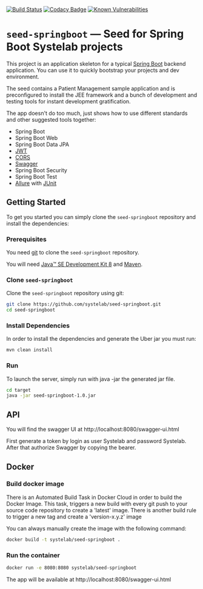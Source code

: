 [![Build Status](https://travis-ci.org/systelab/seed-springboot.svg?branch=master)](https://travis-ci.org/systelab/seed-springboot)
[![Codacy Badge](https://api.codacy.com/project/badge/Grade/7ce4e563c45b4d09a975d61bed7d5d50)](https://www.codacy.com/app/alfonsserra/seed-springboot?utm_source=github.com&amp;utm_medium=referral&amp;utm_content=systelab/seed-springboot&amp;utm_campaign=Badge_Grade)
[![Known Vulnerabilities](https://snyk.io/test/github/systelab/seed-springboot/badge.svg?targetFile=pom.xml)](https://snyk.io/test/github/systelab/seed-springboot?targetFile=pom.xml)

# `seed-springboot` — Seed for Spring Boot Systelab projects

This project is an application skeleton for a typical [Spring Boot][sboot] backend application. You can use it
to quickly bootstrap your projects and dev environment.

The seed contains a Patient Management sample application and is preconfigured to install the JEE
framework and a bunch of development and testing tools for instant development gratification.

The app doesn't do too much, just shows how to use different standards and other suggested tools together:

* Spring Boot
* Spring Boot Web
* Spring Boot Data JPA
* [JWT][jwt]
* [CORS][cors]
* [Swagger][swagger]
* Spring Boot Security
* Spring Boot Test
* [Allure][allure] with [JUnit][junit]

## Getting Started

To get you started you can simply clone the `seed-springboot` repository and install the dependencies:

### Prerequisites

You need [git][git] to clone the `seed-springboot` repository.

You will need [Java™ SE Development Kit 8][jdk-download] and [Maven][maven].

### Clone `seed-springboot`

Clone the `seed-springboot` repository using git:

```bash
git clone https://github.com/systelab/seed-springboot.git
cd seed-springboot
```

### Install Dependencies

In order to install the dependencies and generate the Uber jar you must run:

```bash
mvn clean install
```

### Run

To launch the server, simply run with java -jar the generated jar file.

```bash
cd target
java -jar seed-springboot-1.0.jar
```

## API

You will find the swagger UI at http://localhost:8080/swagger-ui.html

First generate a token by login as user Systelab and password Systelab. After that authorize Swagger by copying the bearer.


## Docker

### Build docker image

There is an Automated Build Task in Docker Cloud in order to build the Docker Image. 
This task, triggers a new build with every git push to your source code repository to create a 'latest' image.
There is another build rule to trigger a new tag and create a 'version-x.y.z' image

You can always manually create the image with the following command:

```bash
docker build -t systelab/seed-springboot . 
```

### Run the container

```bash
docker run -e 8080:8080 systelab/seed-springboot
```

The app will be available at http://localhost:8080/swagger-ui.html




[git]: https://git-scm.com/
[sboot]: https://projects.spring.io/spring-boot/
[maven]: https://maven.apache.org/download.cgi
[jdk-download]: http://www.oracle.com/technetwork/java/javase/downloads
[JEE]: http://www.oracle.com/technetwork/java/javaee/tech/index.html
[jwt]: https://jwt.io/
[cors]: https://en.wikipedia.org/wiki/Cross-origin_resource_sharing
[swagger]: https://swagger.io/
[allure]: https://docs.qameta.io/allure/
[junit]: https://junit.org/junit5/


